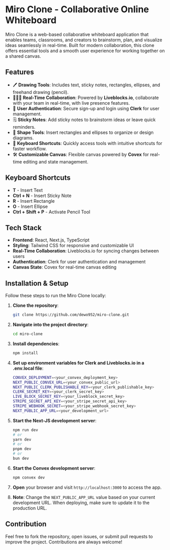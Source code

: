 # Miro Clone - Collaborative Online Whiteboard

Miro Clone is a web-based collaborative whiteboard application that enables teams, classrooms, and creators to brainstorm, plan, and visualize ideas seamlessly in real-time. Built for modern collaboration, this clone offers essential tools and a smooth user experience for working together on a shared canvas.

## Features

- 🖊️ **Drawing Tools**: Includes text, sticky notes, rectangles, ellipses, and freehand drawing (pencil).
- 🧑‍🤝‍🧑 **Real-Time Collaboration**: Powered by **Liveblocks.io**, collaborate with your team in real-time, with live presence features.
- 🔑 **User Authentication**: Secure sign-up and login using **Clerk** for user management.
- 🗒️ **Sticky Notes**: Add sticky notes to brainstorm ideas or leave quick reminders.
- 🎨 **Shape Tools**: Insert rectangles and ellipses to organize or design diagrams.
- 🔄 **Keyboard Shortcuts**: Quickly access tools with intuitive shortcuts for faster workflow.
- 🛠️ **Customizable Canvas**: Flexible canvas powered by **Covex** for real-time editing and state management.

## Keyboard Shortcuts

- **T** - Insert Text
- **Ctrl + N** - Insert Sticky Note
- **R** - Insert Rectangle
- **O** - Insert Ellipse
- **Ctrl + Shift + P** - Activate Pencil Tool

## Tech Stack

- **Frontend**: React, Next.js, TypeScript
- **Styling**: Tailwind CSS for responsive and customizable UI
- **Real-Time Collaboration**: Liveblocks.io for syncing changes between users
- **Authentication**: Clerk for user authentication and management
- **Canvas State**: Covex for real-time canvas editing

## Installation & Setup

Follow these steps to run the Miro Clone locally:

1. **Clone the repository**:
   ```bash
   git clone https://github.com/dewo952/miro-clone.git
2. **Navigate into the project directory**:
   ```bash
   cd miro-clone
3. **Install dependencies**:
   ```bash
   npm install
4. **Set up environment variables for Clerk and Liveblocks.io in a .env.local file**:
   ```bash
   CONVEX_DEPLOYMENT=<your_convex_deployment_key>
   NEXT_PUBLIC_CONVEX_URL=<your_convex_public_url>
   NEXT_PUBLIC_CLERK_PUBLISHABLE_KEY=<your_clerk_publishable_key>
   CLERK_SECRET_KEY=<your_clerk_secret_key>
   LIVE_BLOCK_SECRET_KEY=<your_liveblock_secret_key>
   STRIPE_SECRET_API_KEY=<your_stripe_secret_api_key>
   STRIPE_WEBHOOK_SECRET=<your_stripe_webhook_secret_key>
   NEXT_PUBLIC_APP_URL=<your_development_url>
5. **Start the Next-JS development server**:
   ```bash
   npm run dev
   # or
   yarn dev
   # or
   pnpm dev
   # or
   bun dev
6. **Start the Convex development server**:
   ```bash
   npm convex dev
7. **Open** your browser and visit ```http://localhost:3000``` to access the app.  

8. **Note**: Change the `NEXT_PUBLIC_APP_URL` value based on your current development URL. When deploying, make sure to update it to the production URL.

## Contribution
Feel free to fork the repository, open issues, or submit pull requests to improve the project. Contributions are always welcome!
